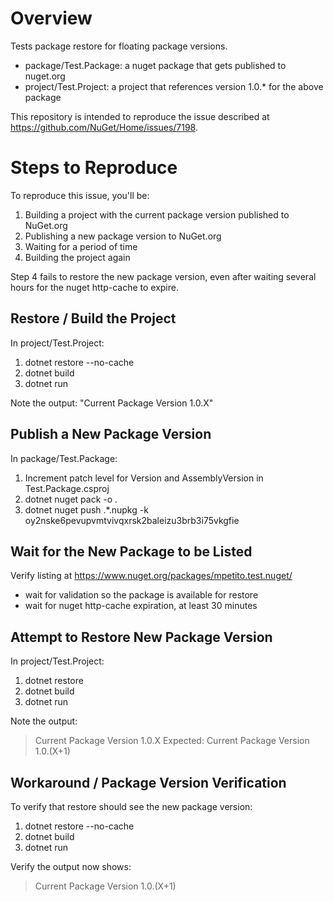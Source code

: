 # Overview
Tests package restore for floating package versions.

 - package/Test.Package: a nuget package that gets published to nuget.org
 - project/Test.Project: a project that references version 1.0.* for the above package

This repository is intended to reproduce the issue described at https://github.com/NuGet/Home/issues/7198.

# Steps to Reproduce

To reproduce this issue, you'll be:
 1. Building a project with the current package version published to NuGet.org
 2. Publishing a new package version to NuGet.org
 3. Waiting for a period of time
 4. Building the project again

Step 4 fails to restore the new package version, even after waiting several hours for the nuget http-cache to expire.


## Restore / Build the Project
In project/Test.Project:

 1. dotnet restore --no-cache
 2. dotnet build
 3. dotnet run

Note the output: "Current Package Version 1.0.X"

## Publish a New Package Version
In package/Test.Package:

 1. Increment patch level for Version and AssemblyVersion in Test.Package.csproj
 2. dotnet nuget pack -o .
 3. dotnet nuget push .\*.nupkg -k oy2nske6pevupvmtvivqxrsk2baleizu3brb3i75vkgfie

## Wait for the New Package to be Listed
Verify listing at https://www.nuget.org/packages/mpetito.test.nuget/
 - wait for validation so the package is available for restore
 - wait for nuget http-cache expiration, at least 30 minutes

## Attempt to Restore New Package Version
In project/Test.Project:

 1. dotnet restore
 2. dotnet build
 3. dotnet run

Note the output:
 > Current Package Version 1.0.X
Expected:
 > Current Package Version 1.0.(X+1)

## Workaround / Package Version Verification
To verify that restore should see the new package version:

 1. dotnet restore --no-cache
 2. dotnet build
 3. dotnet run

Verify the output now shows:
 > Current Package Version 1.0.(X+1)
